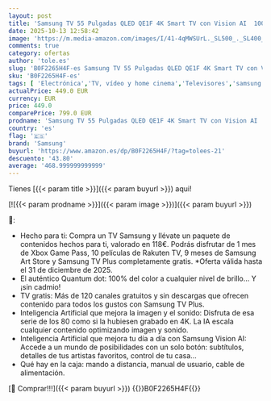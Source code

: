 ```yaml
---
layout: post
title: 'Samsung TV 55 Pulgadas QLED QE1F 4K Smart TV con Vision AI  100% Volumen de Color con Quantum Dot y más de 500 Canales TV Plus'
date: 2025-10-13 12:58:42
image: 'https://m.media-amazon.com/images/I/41-4qMWSUrL._SL500_._SL400_.jpg'
comments: true
category: ofertas
author: 'tole.es'
slug: 'B0F2265H4F-es Samsung TV 55 Pulgadas QLED QE1F 4K Smart TV con Vision AI...'
sku: 'B0F2265H4F-es'
tags: [ 'Electrónica','TV, vídeo y home cinema','Televisores','samsung','smart','tv','🇪🇸', ]
actualPrice: 449.0 EUR
currency: EUR
price: 449.0
comparePrice: 799.0 EUR
prodname: 'Samsung TV 55 Pulgadas QLED QE1F 4K Smart TV con Vision AI  100% Volumen de Color con Quantum Dot y más de 500 Canales TV Plus'
country: 'es'
flag: '🇪🇸'
brand: 'Samsung'
buyurl: 'https://www.amazon.es/dp/B0F2265H4F/?tag=tolees-21'
descuento: '43.80'
average: '468.999999999999'
---
```


Tienes [{{< param title >}}]({{< param buyurl >}}) aqui!

[![{{< param prodname >}}]({{< param image >}})]({{< param buyurl >}})

🔎:

- Hecho para ti: Compra un TV Samsung y llévate un paquete de contenidos hechos para ti, valorado en 118€. Podrás disfrutar de 1 mes de Xbox Game Pass, 10 películas de Rakuten TV, 9 meses de Samsung Art Store y Samsung TV Plus completamente gratis. *Oferta válida hasta el 31 de diciembre de 2025.
- El auténtico Quantum dot: 100% del color a cualquier nivel de brillo… Y ¡sin cadmio!
- TV gratis: Más de 120 canales gratuitos y sin descargas que ofrecen contenido para todos los gustos con Samsung TV Plus.
- Inteligencia Artificial que mejora la imagen y el sonido: Disfruta de esa serie de los 80 como si la hubiesen grabado en 4K. La IA escala cualquier contenido optimizando imagen y sonido.
- Inteligencia Artificial que mejora tu día a día con Samsung Vision AI: Accede a un mundo de posibilidades con un solo botón: subtítulos, detalles de tus artistas favoritos, control de tu casa…
- Qué hay en la caja: mando a distancia, manual de usuario, cable de alimentación.

[🛒 Comprar!!!]({{< param buyurl >}})
{{<world>}}B0F2265H4F{{</world>}}
